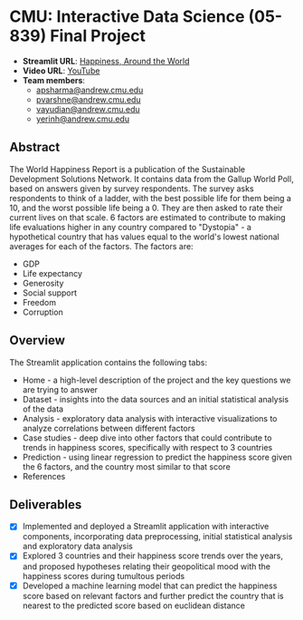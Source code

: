 # CMU: Interactive Data Science (05-839) Final Project
* **Streamlit URL**: [Happiness, Around the World](https://share.streamlit.io/vennylaras/cmu-ids-final/main/app.py)
* **Video URL**: [YouTube](https://www.youtube.com/watch?v=It_cIs9a2l4)
* **Team members**:
  * apsharma@andrew.cmu.edu
  * pvarshne@andrew.cmu.edu
  * vayudian@andrew.cmu.edu
  * yerinh@andrew.cmu.edu


## Abstract
The World Happiness Report is a publication of the Sustainable Development Solutions Network. It contains data from the Gallup World Poll, based on answers given by survey respondents. The survey asks respondents to think of a ladder, with the best possible life for them being a 10, and the worst possible life being a 0. They are then asked to rate their current lives on that scale. 6 factors are estimated to contribute to making life evaluations higher in any country compared to "Dystopia" - a hypothetical country that has values equal to the world's lowest national averages for each of the factors. The factors are:
* GDP
* Life expectancy
* Generosity
* Social support
* Freedom
* Corruption

## Overview
The Streamlit application contains the following tabs:
* Home - a high-level description of the project and the key questions we are trying to answer
* Dataset - insights into the data sources and an initial statistical analysis of the data
* Analysis - exploratory data analysis with interactive visualizations to analyze correlations between different factors
* Case studies - deep dive into other factors that could contribute to trends in happiness scores, specifically with respect to 3 countries
* Prediction - using linear regression to predict the happiness score given the 6 factors, and the country most similar to that score
* References

## Deliverables
- [x] Implemented and deployed a Streamlit application with interactive components, incorporating data preprocessing, initial statistical analysis and exploratory data analysis
- [x] Explored 3 countries and their happiness score trends over the years, and proposed hypotheses relating their geopolitical mood with the happiness scores during tumultous periods
- [x] Developed a machine learning model that can predict the happiness score based on relevant factors and further predict the country that is nearest to the predicted score based on euclidean distance
